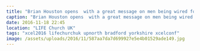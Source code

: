 ```yaml
---
title: "Brian Houston opens  with a great message on men being wired for conquest."
caption: "Brian Houston opens  with a great message on men being wired for conquest."
date: 2016-11-18 22:45
location: "LIFE Church UK"
tags: "xcel2016 lifechurchuk upnorth bradford yorkshire xcelconf"
image: /assets/uploads/2016/11/587aa7da7d699927e5e4b01529ade149.jpg
---
```

